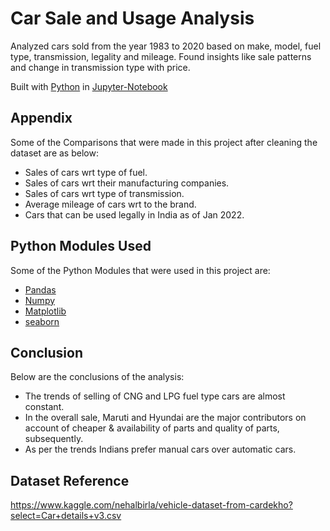 # Car Sale and Usage Analysis
Analyzed cars sold from the year 1983 to 2020 based on make, model, fuel type, transmission, legality and mileage.
Found insights like sale patterns and change in transmission type with price.

Built with [Python](https://www.python.org/downloads/) in [Jupyter-Notebook](https://jupyter.org/install)



## Appendix

Some of the Comparisons that were made in this project after cleaning the dataset are as below:

- Sales of cars wrt type of fuel.
- Sales of cars wrt their manufacturing companies.
- Sales of cars wrt type of transmission.
- Average mileage of cars wrt to the brand.
- Cars that can be used legally in India as of Jan 2022.


## Python Modules Used
Some of the Python Modules that were used in this project are:

- [Pandas](https://pandas.pydata.org/docs/)
- [Numpy](https://numpy.org/doc/)
- [Matplotlib](https://matplotlib.org/stable/users/index.html)
- [seaborn](https://seaborn.pydata.org/installing.html)


## Conclusion
Below are the conclusions of the analysis:
- The trends of selling of CNG and LPG fuel type cars are almost constant.
- In the overall sale, Maruti and Hyundai are the major contributors on account of cheaper & availability of parts and quality of parts, subsequently.
- As per the trends Indians prefer manual cars over automatic cars.

## Dataset Reference



https://www.kaggle.com/nehalbirla/vehicle-dataset-from-cardekho?select=Car+details+v3.csv
